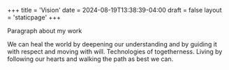 +++
title = 'Vision'
date = 2024-08-19T13:38:39-04:00
draft = false
layout = 'staticpage'
+++

Paragraph about my work

We can heal the world by deepening our understanding and by guiding it with respect and moving with will.
Technologies of togetherness.
Living by following our hearts and walking the path as best we can.
